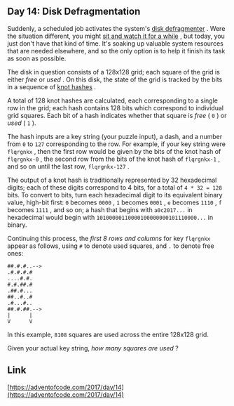 ## Day 14: Disk Defragmentation

Suddenly, a scheduled job activates the system's [disk defragmenter](https://en.wikipedia.org/wiki/Defragmentation) . Were the situation different, you might [sit and watch it for a while](https://www.youtube.com/watch?v=kPv1gQ5Rs8A&t=37) , but today, you just don't have that kind of time. It's soaking up valuable system resources that are needed elsewhere, and so the only option is to help it finish its task as soon as possible.

The disk in question consists of a 128x128 grid; each square of the grid is either _free_ or _used_ . On this disk, the state of the grid is tracked by the bits in a sequence of [knot hashes](10) .

A total of 128 knot hashes are calculated, each corresponding to a single row in the grid; each hash contains 128 bits which correspond to individual grid squares. Each bit of a hash indicates whether that square is _free_ ( `0` ) or _used_ ( `1` ).

The hash inputs are a key string (your puzzle input), a dash, and a number from `0` to `127` corresponding to the row. For example, if your key string were `flqrgnkx` , then the first row would be given by the bits of the knot hash of `flqrgnkx-0` , the second row from the bits of the knot hash of `flqrgnkx-1` , and so on until the last row, `flqrgnkx-127` .

The output of a knot hash is traditionally represented by 32 hexadecimal digits; each of these digits correspond to 4 bits, for a total of `4 * 32 = 128` bits. To convert to bits, turn each hexadecimal digit to its equivalent binary value, high-bit first: `0` becomes `0000` , `1` becomes `0001` , `e` becomes `1110` , `f` becomes `1111` , and so on; a hash that begins with `a0c2017...` in hexadecimal would begin with `10100000110000100000000101110000...` in binary.

Continuing this process, the _first 8 rows and columns_ for key `flqrgnkx` appear as follows, using `#` to denote used squares, and `.` to denote free ones:

    ##.#.#..-->
    .#.#.#.#
    ....#.#.
    #.#.##.#
    .##.#...
    ##..#..#
    .#...#..
    ##.#.##.-->
    |      |
    V      V

In this example, `8108` squares are used across the entire 128x128 grid.

Given your actual key string, _how many squares are used_ ?

## Link

[https://adventofcode.com/2017/day/14](https://adventofcode.com/2017/day/14)
